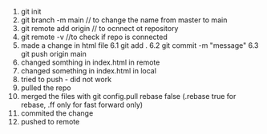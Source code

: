1. git init
2. git branch -m main // to change the name from master to main
3. git remote add origin <path to repo> // to ocnnect ot repository
4. git remote -v //to check if repo is connected
5. made a change in html file
6.1 git add .
6.2 git commit -m "message"
6.3 git push origin main
7. changed somthing in index.html in remote
8. changed something in index.html in local
9. tried to push - did not work
10. pulled the repo
11. merged the files with git config.pull rebase false (.rebase true for rebase, .ff only for fast forward only)
12. commited the change
13. pushed to remote